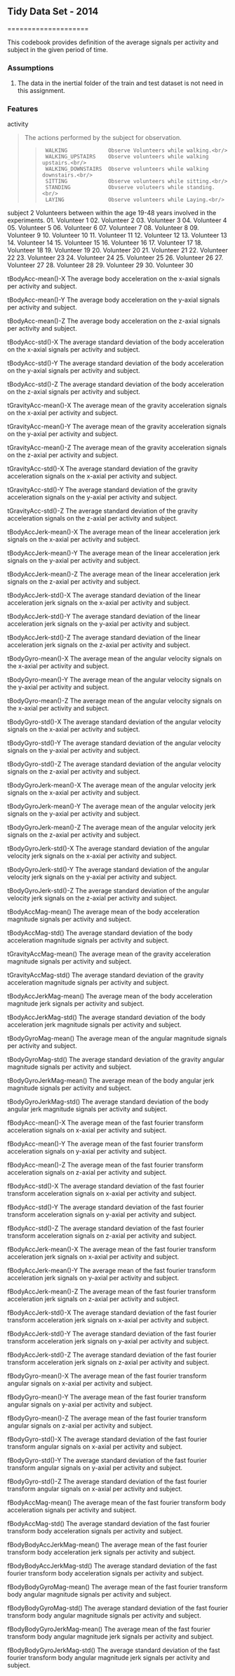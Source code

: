 ## Tidy Data Set - 2014
====================

This codebook provides definition of the average signals per activity and subject in the given period of time.

### Assumptions

1. The data in the inertial folder of the train and test dataset is not need in this assignment.



### Features

activity <br/>
>	The actions performed by the subject for observation.<br/>
>>		WALKING				Observe Volunteers while walking.<br/>
>>		WALKING_UPSTAIRS	Observe volunteers while walking upstairs.<br/>
>>		WALKING_DOWNSTAIRS	Observe volunteers while walking downstairs.<br/>
>>		SITTING				Observe volunteers while sitting.<br/>
>>		STANDING			Obvserve voluteers while standing.<br/>
>>		LAYING				Observe volunteers while Laying.<br/>

subject	2
	Volunteers between within the age 19-48 years involved in the experiments.
		01. Volunteer 1
		02. Volunteer 2
		03. Volunteer 3
		04. Volunteer 4
		05. Volunteer 5
		06. Volunteer 6
		07. Volunteer 7
		08. Volunteer 8
		09. Volunteer 9
		10. Volunteer 10
		11. Volunteer 11
		12. Volunteer 12
		13. Volunteer 13
		14. Volunteer 14
		15. Volunteer 15
		16. Volunteer 16
		17. Volunteer 17
		18. Volunteer 18
		19. Volunteer 19
		20. Volunteer 20
		21. Volunteer 21
		22. Volunteer 22
		23. Volunteer 23
		24. Volunteer 24
		25. Volunteer 25
		26. Volunteer 26
		27. Volunteer 27
		28. Volunteer 28
		29. Volunteer 29
		30. Volunteer 30
		
tBodyAcc-mean()-X
	The average body acceleration on the x-axial signals per activity and subject.
	
tBodyAcc-mean()-Y
	The average body acceleration on the y-axial signals per activity and subject.

tBodyAcc-mean()-Z
	The average body acceleration on the z-axial signals per activity and subject.

tBodyAcc-std()-X
	The average standard deviation of the body acceleration on the x-axial signals per activity and subject.

tBodyAcc-std()-Y
	The average standard deviation of the body acceleration on the y-axial signals per activity and subject.

tBodyAcc-std()-Z
	The average standard deviation of the body acceleration on the z-axial signals per activity and subject.

tGravityAcc-mean()-X
	The average mean of the gravity acceleration signals on the x-axial per activity and subject.

tGravityAcc-mean()-Y
	The average mean of the gravity acceleration signals on the y-axial per activity and subject.

tGravityAcc-mean()-Z
	The average mean of the gravity acceleration signals on the z-axial per activity and subject.

tGravityAcc-std()-X
	The average standard deviation of the gravity acceleration signals on the x-axial per activity and subject.

tGravityAcc-std()-Y
	The average standard deviation of the gravity acceleration signals on the y-axial per activity and subject.

tGravityAcc-std()-Z
	The average standard deviation of the gravity acceleration signals on the z-axial per activity and subject.

tBodyAccJerk-mean()-X
	The average mean of the linear acceleration jerk signals on the x-axial per activity and subject.

tBodyAccJerk-mean()-Y
	The average mean of the linear acceleration jerk signals on the y-axial per activity and subject.

tBodyAccJerk-mean()-Z
	The average mean of the linear acceleration jerk signals on the z-axial per activity and subject.

tBodyAccJerk-std()-X
	The average standard deviation of the linear acceleration jerk signals on the x-axial per activity and subject.

tBodyAccJerk-std()-Y
	The average standard deviation of the linear acceleration jerk signals on the y-axial per activity and subject.

tBodyAccJerk-std()-Z
	The average standard deviation of the linear acceleration jerk signals on the z-axial per activity and subject.

tBodyGyro-mean()-X
	The average mean of the  angular velocity signals on the x-axial per activity and subject.

tBodyGyro-mean()-Y
	The average mean of the  angular velocity signals on the y-axial per activity and subject.

tBodyGyro-mean()-Z
	The average mean of the  angular velocity signals on the x-axial per activity and subject.
	
tBodyGyro-std()-X
	The average standard deviation of the  angular velocity signals on the x-axial per activity and subject.

tBodyGyro-std()-Y
	The average standard deviation of the  angular velocity signals on the y-axial per activity and subject.
	
tBodyGyro-std()-Z
	The average standard deviation of the  angular velocity signals on the z-axial per activity and subject.

tBodyGyroJerk-mean()-X
	The average mean of the  angular velocity jerk signals on the x-axial per activity and subject.

tBodyGyroJerk-mean()-Y
	The average mean of the  angular velocity jerk signals on the y-axial per activity and subject.

tBodyGyroJerk-mean()-Z
	The average mean of the  angular velocity jerk signals on the z-axial per activity and subject.

tBodyGyroJerk-std()-X
	The average standard deviation of the  angular velocity jerk signals on the x-axial per activity and subject.

tBodyGyroJerk-std()-Y
	The average standard deviation of the  angular velocity jerk signals on the y-axial per activity and subject.

tBodyGyroJerk-std()-Z
	The average standard deviation of the  angular velocity jerk signals on the z-axial per activity and subject.

tBodyAccMag-mean()
	The average mean of the body acceleration magnitude signals per activity and subject.

tBodyAccMag-std()
	The average standard deviation of the body acceleration magnitude signals  per activity and subject.

tGravityAccMag-mean()
	The average mean of the gravity acceleration magnitude signals per activity and subject.

tGravityAccMag-std()
	The average standard deviation of the gravity acceleration magnitude signals per activity and subject.
	
tBodyAccJerkMag-mean()
	The average mean of the body acceleration magnitude jerk signals per activity and subject.

tBodyAccJerkMag-std()
	The average standard deviation of the body acceleration jerk magnitude signals per activity and subject.

tBodyGyroMag-mean()
	The average mean of the  angular  magnitude signals per activity and subject.

tBodyGyroMag-std()
	The average standard deviation of the gravity angular magnitude signals per activity and subject.
	
tBodyGyroJerkMag-mean()
	The average mean of the body angular jerk magnitude signals per activity and subject.

tBodyGyroJerkMag-std()
	The average standard deviation of the body angular jerk magnitude signals per activity and subject.

fBodyAcc-mean()-X
	The average mean of the fast fourier transform acceleration signals on x-axial per activity and subject.

fBodyAcc-mean()-Y
	The average mean of the fast fourier transform acceleration signals on y-axial per activity and subject.

fBodyAcc-mean()-Z
	The average mean of the fast fourier transform acceleration signals on z-axial per activity and subject.

fBodyAcc-std()-X
	The average standard deviation of the fast fourier transform acceleration signals on x-axial per activity and subject.

fBodyAcc-std()-Y
	The average standard deviation of the fast fourier transform acceleration signals on y-axial per activity and subject.

fBodyAcc-std()-Z
	The average standard deviation of the fast fourier transform acceleration signals on z-axial per activity and subject.

fBodyAccJerk-mean()-X
	The average mean of the fast fourier transform acceleration jerk signals on x-axial per activity and subject.

fBodyAccJerk-mean()-Y
	The average mean of the fast fourier transform acceleration jerk signals on y-axial per activity and subject.

fBodyAccJerk-mean()-Z
	The average mean of the fast fourier transform acceleration jerk signals on z-axial per activity and subject.
	
fBodyAccJerk-std()-X
	The average standard deviation of the fast fourier transform acceleration jerk signals on x-axial per activity and subject.

fBodyAccJerk-std()-Y
	The average standard deviation of the fast fourier transform acceleration jerk signals on y-axial per activity and subject.

fBodyAccJerk-std()-Z
	The average standard deviation of the fast fourier transform acceleration jerk signals on z-axial per activity and subject.

fBodyGyro-mean()-X
	The average mean of the fast fourier transform angular signals on x-axial per activity and subject.

fBodyGyro-mean()-Y
	The average mean of the fast fourier transform angular signals on y-axial per activity and subject.

fBodyGyro-mean()-Z
	The average mean of the fast fourier transform angular signals on z-axial per activity and subject.

fBodyGyro-std()-X
	The average standard deviation of the fast fourier transform angular signals on x-axial per activity and subject.

fBodyGyro-std()-Y
	The average standard deviation of the fast fourier transform angular signals on y-axial per activity and subject.
	
fBodyGyro-std()-Z
	The average standard deviation of the fast fourier transform angular signals on x-axial per activity and subject.

fBodyAccMag-mean()
	The average mean of the fast fourier transform body acceleration signals per activity and subject.

fBodyAccMag-std()
	The average standard deviation of the fast fourier transform body acceleration signals per activity and subject.

fBodyBodyAccJerkMag-mean()
	The average mean of the fast fourier transform body acceleration jerk signals per activity and subject.

fBodyBodyAccJerkMag-std()
	The average standard deviation of the fast fourier transform body acceleration signals per activity and subject.

fBodyBodyGyroMag-mean()
	The average mean of the fast fourier transform body angular magnitude signals per activity and subject.

fBodyBodyGyroMag-std()
	The average standard deviation of the fast fourier transform body angular magnitude signals per activity and subject.

fBodyBodyGyroJerkMag-mean()
	The average mean of the fast fourier transform body angular magnitude jerk signals per activity and subject.

fBodyBodyGyroJerkMag-std()
	The average standard deviation of the fast fourier transform body angular magnitude jerk signals per activity and subject.


